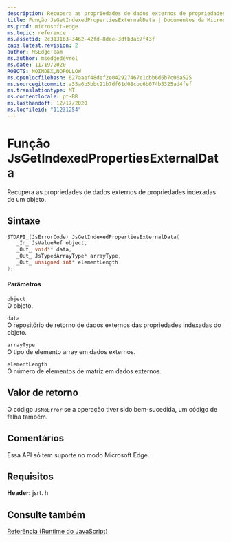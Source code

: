 ```yaml
---
description: Recupera as propriedades de dados externos de propriedades indexadas de um objeto.
title: Função JsGetIndexedPropertiesExternalData | Documentos da Microsoft
ms.prod: microsoft-edge
ms.topic: reference
ms.assetid: 2c313163-3462-42fd-8dee-3dfb3ac7f43f
caps.latest.revision: 2
author: MSEdgeTeam
ms.author: msedgedevrel
ms.date: 11/19/2020
ROBOTS: NOINDEX,NOFOLLOW
ms.openlocfilehash: 627aaef48def2e042927467e1cbb6d6b7c06a525
ms.sourcegitcommit: a35a6b5bbc21b7df61d08cbc6b074b5325ad4fef
ms.translationtype: MT
ms.contentlocale: pt-BR
ms.lasthandoff: 12/17/2020
ms.locfileid: "11231254"
---
```

# Função JsGetIndexedPropertiesExternalData

Recupera as propriedades de dados externos de propriedades indexadas de um objeto.  
  
## Sintaxe  
  
```cpp  
STDAPI_(JsErrorCode) JsGetIndexedPropertiesExternalData(  
   _In_ JsValueRef object,  
   _Out_ void** data,  
   _Out_ JsTypedArrayType* arrayType,  
   _Out_ unsigned int* elementLength  
);  
```  
  
#### Parâmetros  
 `object`  
 O objeto.  
  
 `data`  
 O repositório de retorno de dados externos das propriedades indexadas do objeto.  
  
 `arrayType`  
 O tipo de elemento array em dados externos.  
  
 `elementLength`  
 O número de elementos de matriz em dados externos.  
  
## Valor de retorno  
 O código `JsNoError` se a operação tiver sido bem-sucedida, um código de falha também.  
  
## Comentários  
 Essa API só tem suporte no modo Microsoft Edge.  
  
## Requisitos  
 **Header:** jsrt. h  
  
## Consulte também  
 [Referência (Runtime do JavaScript)](../chakra-hosting/reference-javascript-runtime.md)
